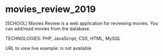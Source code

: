 # movies_review_2019

[SCHOOL] Movies Review is a web application for reviewing movies. You can add/read movies from the database.

TECHNOLOGIES: PHP, JavaScript, CSS, HTML, MySQL

URL to view live example: is not available
